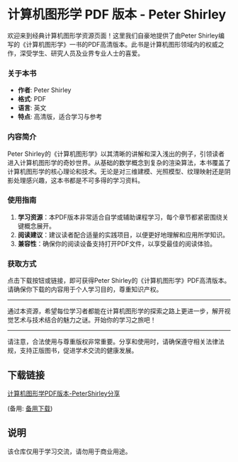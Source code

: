 # 计算机图形学 PDF 版本 - Peter Shirley

欢迎来到经典计算机图形学资源页面！这里我们自豪地提供了由Peter Shirley编写的《计算机图形学》一书的PDF高清版本。此书是计算机图形领域内的权威之作，深受学生、研究人员及业界专业人士的喜爱。

### 关于本书

- **作者**: Peter Shirley
- **格式**: PDF
- **语言**: 英文
- **特点**: 高清版，适合学习与参考

### 内容简介

Peter Shirley的《计算机图形学》以其清晰的讲解和深入浅出的例子，引领读者进入计算机图形学的奇妙世界。从基础的数学概念到复杂的渲染算法，本书覆盖了计算机图形学的核心理论和技术。无论是对三维建模、光照模型、纹理映射还是阴影处理感兴趣，这本书都是不可多得的学习资料。

### 使用指南

1. **学习资源**：本PDF版本非常适合自学或辅助课程学习，每个章节都紧密围绕关键概念展开。
2. **阅读建议**：建议读者配合适量的实践项目，以便更好地理解和应用所学知识。
3. **兼容性**：确保你的阅读设备支持打开PDF文件，以享受最佳的阅读体验。

### 获取方式

点击下载按钮或链接，即可获得Peter Shirley的《计算机图形学》PDF高清版本。请确保你下载的内容用于个人学习目的，尊重知识产权。

---

通过本资源，希望每位学习者都能在计算机图形学的探索之路上更进一步，解开视觉艺术与技术结合的魅力之谜。开始你的学习之旅吧！

---

请注意，合法使用与尊重版权非常重要。分享和使用时，请确保遵守相关法律法规，支持正版图书，促进学术交流的健康发展。

## 下载链接
[计算机图形学PDF版本-PeterShirley分享](https://pan.quark.cn/s/c7b838b9af00) 

(备用: [备用下载](https://pan.baidu.com/s/1NDpNapDNKY0ZjASgGSrjMg?pwd=1234))

## 说明

该仓库仅用于学习交流，请勿用于商业用途。
